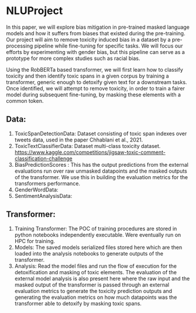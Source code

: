 # NLUProject
In this paper, we will explore bias mitigation in pre-trained masked language models and how it suffers from biases that existed during the pre-training. Our project will aim to remove toxicity induced bias in a dataset by a pre-processing pipeline while fine-tuning for specific tasks. We will focus our efforts by experimenting with gender bias, but this pipeline can serve as a prototype for more complex studies such as racial bias.

Using the RobBERTa based transformer, we will first learn how to classify toxicity and then identify toxic spans in a given corpus by training a transformer, generic enough to detoxify given text for a  downstream tasks.  Once identified, we will attempt to remove toxicity, in order to train a fairer model during subsequent fine-tuning, by masking these elements with a common token.

## Data:
1. ToxicSpanDetectionData: Dataset consisting of toxic span indexes over tweets data, used in the paper Chhablani et al., 2021.
2. ToxicTextClassifierData: Dataset multi-class toxicity dataset. https://www.kaggle.com/competitions/jigsaw-toxic-comment-classification-challenge
3. BiasPredictionScores : This has the output predictions from the external evaluations run over raw unmasked datapoints and the masked outputs of the transformer. We use this in building the evaluation metrics for the transformers performance.
4. GenderWordData: 
5. SentimentAnalysisData:

## Transformer: 
1. Training Transformer: The POC of training procedures are stored in python notebooks independently executable. Were eventually run on HPC for training.
2. Models: The saved models serialized files stored here which are then loaded into the analysis notebooks to generate outputs of the transformer.
3. Analysis: Read the model files and run the flow of execution for the detoxification and masking of toxic elements. The evaluation of the external model analysis is also present here where the raw input and the masked output of the transformer is passed through an external evaluation metrics to generate the toxicity prediction outputs and generating the evaluation metrics on how much datapoints was the transformer able to detoxify by masking toxic spans.


